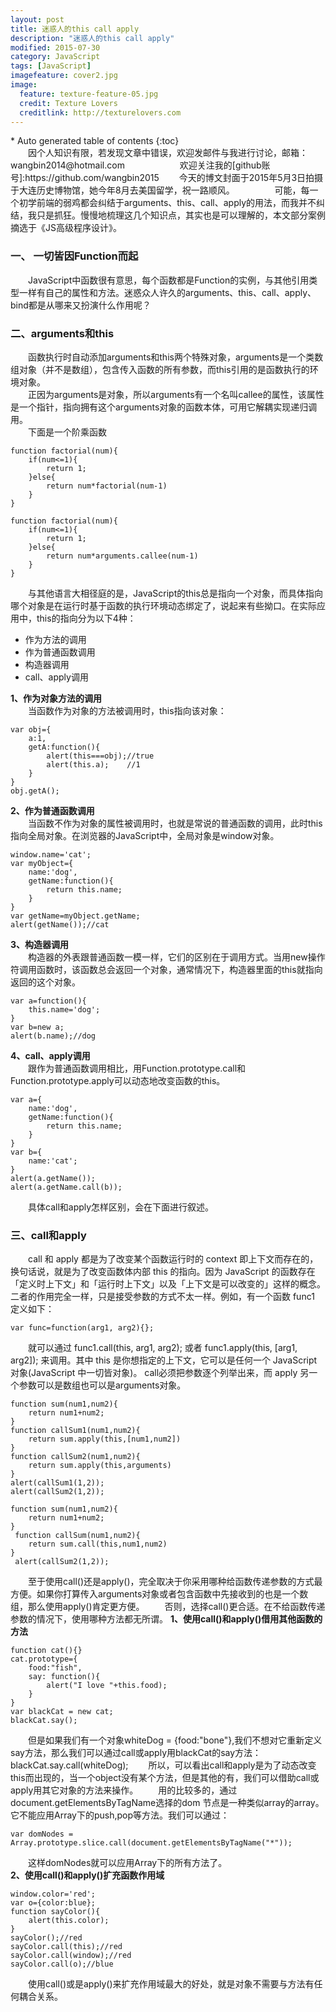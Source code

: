 ```yaml
---
layout: post
title: 迷惑人的this call apply
description: "迷惑人的this call apply"
modified: 2015-07-30
category: JavaScript
tags: [JavaScript]
imagefeature: cover2.jpg
image:
  feature: texture-feature-05.jpg
  credit: Texture Lovers
  creditlink: http://texturelovers.com
---
```


<style type="text/css">
    .trans {
        font-size:12px;
        color:#999;
    }
</style>
<section id="table-of-contents" class="toc">
<div id="drawer" markdown="1">
*  Auto generated table of contents
{:toc}
</div>
</section><!-- /#table-of-contents -->
　　因个人知识有限，若发现文章中错误，欢迎发邮件与我进行讨论，邮箱：wangbin2014@hotmail.com　　　　
　　欢迎关注我的[github账号]:https://github.com/wangbin2015          
　　今天的博文封面于2015年5月3日拍摄于大连历史博物馆，她今年8月去美国留学，祝一路顺风。            　　        
　　可能，每一个初学前端的弱鸡都会纠结于arguments、this、call、apply的用法，而我并不纠结，我只是抓狂。慢慢地梳理这几个知识点，其实也是可以理解的，本文部分案例摘选于《JS高级程序设计》。

### 一、 一切皆因Function而起

　　JavaScript中函数很有意思，每个函数都是Function的实例，与其他引用类型一样有自己的属性和方法。迷惑众人许久的arguments、this、call、apply、bind都是从哪来又扮演什么作用呢？ 
      
### 二、arguments和this      

　　函数执行时自动添加arguments和this两个特殊对象，arguments是一个类数组对象（并不是数组），包含传入函数的所有参数，而this引用的是函数执行的环境对象。        
　　正因为arguments是对象，所以arguments有一个名叫callee的属性，该属性是一个指针，指向拥有这个arguments对象的函数本体，可用它解耦实现递归调用。          
　　下面是一个阶乘函数       
   
    function factorial(num){
        if(num<=1){
            return 1;
        }else{
            return num*factorial(num-1)
        }
    }           
    
    function factorial(num){
        if(num<=1){
            return 1;
        }else{
            return num*arguments.callee(num-1)
        }
    }         

　　与其他语言大相径庭的是，JavaScript的this总是指向一个对象，而具体指向哪个对象是在运行时基于函数的执行环境动态绑定了，说起来有些拗口。在实际应用中，this的指向分为以下4种：      

* 作为方法的调用     
* 作为普通函数调用     
* 构造器调用      
* call、apply调用     

**1、作为对象方法的调用**            
　　当函数作为对象的方法被调用时，this指向该对象：   
       
    var obj={
        a:1,
        getA:function(){
            alert(this===obj);//true
            alert(this.a);    //1
        }
    }
    obj.getA();
    
**2、作为普通函数调用**           
　　当函数不作为对象的属性被调用时，也就是常说的普通函数的调用，此时this指向全局对象。在浏览器的JavaScript中，全局对象是window对象。
     
    window.name='cat';
    var myObject={
        name:'dog',
        getName:function(){
            return this.name;
        }
    }
    var getName=myObject.getName;
    alert(getName());//cat
 
**3、构造器调用**         
　　构造器的外表跟普通函数一模一样，它们的区别在于调用方式。当用new操作符调用函数时，该函数总会返回一个对象，通常情况下，构造器里面的this就指向返回的这个对象。
         
    var a=function(){
        this.name='dog';
    }
    var b=new a;
    alert(b.name);//dog
    
**4、call、apply调用**       
　　跟作为普通函数调用相比，用Function.prototype.call和Function.prototype.apply可以动态地改变函数的this。   
 
    var a={
        name:'dog',
        getName:function(){
            return this.name;
        }
    }
    var b={
        name:'cat';
    }
    alert(a.getName());
    alert(a.getName.call(b));
    
　　具体call和apply怎样区别，会在下面进行叙述。

### 三、call和apply     

　　call 和 apply 都是为了改变某个函数运行时的 context 即上下文而存在的，换句话说，就是为了改变函数体内部 this 的指向。因为 JavaScript 的函数存在「定义时上下文」和「运行时上下文」以及「上下文是可以改变的」这样的概念。
二者的作用完全一样，只是接受参数的方式不太一样。例如，有一个函数 func1 定义如下：

    var func=function(arg1, arg2){};
    
　　就可以通过 func1.call(this, arg1, arg2); 或者 func1.apply(this, [arg1, arg2]); 来调用。其中 this 是你想指定的上下文，它可以是任何一个 JavaScript 对象(JavaScript 中一切皆对象)。
call必须把参数逐个列举出来，而 apply 另一个参数可以是数组也可以是arguments对象。

    function sum(num1,num2){
        return num1+num2;
    }
    function callSum1(num1,num2){
        return sum.apply(this,[num1,num2])
    }
    function callSum2(num1,num2){
        return sum.apply(this,arguments)
    }
    alert(callSum1(1,2));
    alert(callSum2(1,2));
            
    function sum(num1,num2){
        return num1+num2;
    }
     function callSum(num1,num2){
        return sum.call(this,num1,num2)
    }
     alert(callSum2(1,2));
     
　　至于使用call()还是apply()，完全取决于你采用哪种给函数传递参数的方式最方便。如果你打算传入arguments对象或者包含函数中先接收到的也是一个数组，那么使用apply()肯定更方便。
　　否则，选择call()更合适。在不给函数传递参数的情况下，使用哪种方法都无所谓。
**1、使用call()和apply()借用其他函数的方法**  
         
    function cat(){}
    cat.prototype={
        food:"fish",
        say: function(){
            alert("I love "+this.food);
        }
    }
    var blackCat = new cat;
    blackCat.say();
    
　　但是如果我们有一个对象whiteDog = {food:"bone"},我们不想对它重新定义say方法，那么我们可以通过call或apply用blackCat的say方法：blackCat.say.call(whiteDog);
　　所以，可以看出call和apply是为了动态改变this而出现的，当一个object没有某个方法，但是其他的有，我们可以借助call或apply用其它对象的方法来操作。
　　用的比较多的，通过document.getElementsByTagName选择的dom 节点是一种类似array的array。它不能应用Array下的push,pop等方法。我们可以通过：

    var domNodes = Array.prototype.slice.call(document.getElementsByTagName("*"));
    
　　这样domNodes就可以应用Array下的所有方法了。      
**2、使用call()和apply()扩充函数作用域**     

    window.color='red';
    var o={color:blue};
    function sayColor(){
        alert(this.color);
    }
    sayColor();//red
    sayColor.call(this);//red
    sayColor.call(window);//red
    sayColor.call(o);//blue      
            
　　使用call()或是apply()来扩充作用域最大的好处，就是对象不需要与方法有任何耦合关系。
    
    